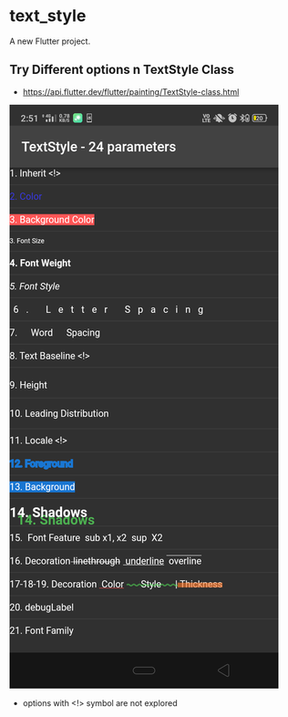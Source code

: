# text_style

A new Flutter project.

## Try Different options n TextStyle Class

- https://api.flutter.dev/flutter/painting/TextStyle-class.html

![Screenshot](./Screenshot_2022-09-07.png)

* options with <!> symbol are not explored

